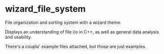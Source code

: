 # wizard_file_system
File organization and sorting system with a wizard theme. 

Displays an understanding of file i/o in C++, as well as general data analysis and usability.

There's a coupla' example files attached, but those are just examples. 
